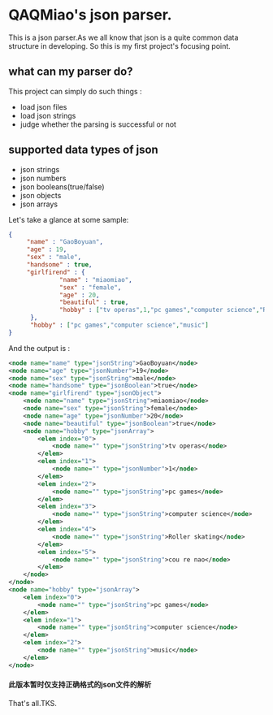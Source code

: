 # QAQMiao's json parser.


This is a json parser.As we all know that json is a quite common data structure in developing.
So this is my first project's focusing point.

## what can my parser do?
This project can simply do such things : 
- load json files
- load json strings
- judge whether the parsing is successful or not

## supported data types of json

- json strings
- json numbers
- json booleans(true/false)
- json objects
- json arrays

Let's take a glance at some sample:
```json
{
     "name" : "GaoBoyuan",
     "age" : 19,
     "sex" : "male",
     "handsome" : true,
     "girlfirend" : {
              "name" : "miaomiao",
              "sex" : "female",
              "age" : 20,
              "beautiful" : true,
              "hobby" : ["tv operas",1,"pc games","computer science","Roller skating","cou re nao"]
      },
      "hobby" : ["pc games","computer science","music"]
}
```

And the output is :

```xml
<node name="name" type="jsonString">GaoBoyuan</node>
<node name="age" type="jsonNumber">19</node>
<node name="sex" type="jsonString">male</node>
<node name="handsome" type="jsonBoolean">true</node>
<node name="girlfirend" type="jsonObject">
	<node name="name" type="jsonString">miaomiao</node>
	<node name="sex" type="jsonString">female</node>
	<node name="age" type="jsonNumber">20</node>
	<node name="beautiful" type="jsonBoolean">true</node>
	<node name="hobby" type="jsonArray">
		<elem index="0">
			<node name="" type="jsonString">tv operas</node>
		</elem>
		<elem index="1">
			<node name="" type="jsonNumber">1</node>
		</elem>
		<elem index="2">
			<node name="" type="jsonString">pc games</node>
		</elem>
		<elem index="3">
			<node name="" type="jsonString">computer science</node>
		</elem>
		<elem index="4">
			<node name="" type="jsonString">Roller skating</node>
		</elem>
		<elem index="5">
			<node name="" type="jsonString">cou re nao</node>
		</elem>
	</node>
</node>
<node name="hobby" type="jsonArray">
	<elem index="0">
		<node name="" type="jsonString">pc games</node>
	</elem>
	<elem index="1">
		<node name="" type="jsonString">computer science</node>
	</elem>
	<elem index="2">
		<node name="" type="jsonString">music</node>
	</elem>
</node>

```

#### 此版本暂时仅支持正确格式的json文件的解析
That's all.TKS.

